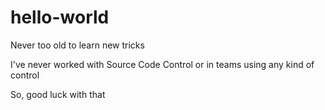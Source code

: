 # hello-world
Never too old to learn new tricks

I've never worked with Source Code Control or in teams using any kind of control

So, good luck with that
